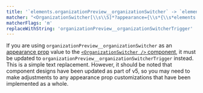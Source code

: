 ```yaml
---
title: '`elements.organizationPreview__organizationSwitcher` -> `elements.organizationPreview__organizationSwitcherTrigger` in `<OrganizationSwitcher />` appearance prop'
matcher: "<OrganizationSwitcher[\\s\\S]*?appearance={\\s*{\\s*elements:\\s*{\\s*(organizationPreview__organizationSwitcher)[\\s\\S]*?>"
matcherFlags: 'm'
replaceWithString: 'organizationPreview__organizationSwitcherTrigger'
---
```


If you are using `organizationPreview__organizationSwitcher` as an [appearance prop](https://clerk.com/docs/components/customization/overview#appearance-prop) value to the [`<OrganizationSwitcher />` component](https://clerk.com/docs/references/javascript/clerk/organization-switcher#organization-switcher-component), it must be updated to `organizationPreview__organizationSwitcherTrigger` instead. This is a simple text replacement. However, it should be noted that component designs have been updated as part of v5, so you may need to make adjustments to any appearance prop customizations that have been implemented as a whole.
